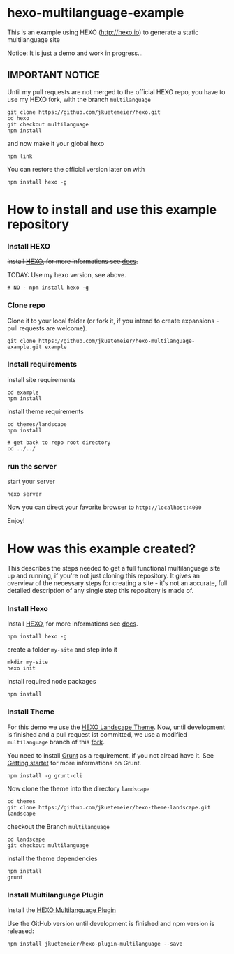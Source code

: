 hexo-multilanguage-example
==========================

This is an example using HEXO (http://hexo.io) to generate a static multilanguage site

Notice: It is just a demo and work in progress...


IMPORTANT NOTICE
----------------

Until my pull requests are not merged to the official HEXO repo, you have to use
my HEXO fork, with the branch `multilanguage`

```
git clone https://github.com/jkuetemeier/hexo.git
cd hexo
git checkout multilanguage
npm install
```
and now make it your global hexo

```
npm link
```

You can restore the official version later on with
```
npm install hexo -g
```

How to install and use this example repository
=============================================

### Install HEXO

~~Install [HEXO](http://hexo.io), for more informations see [docs](http://hexo.io/docs/).~~

TODAY: Use my hexo version, see above.

```
# NO - npm install hexo -g
```

### Clone repo

Clone it to your local folder (or fork it, if you intend to create expansions - pull requests are welcome).

```
git clone https://github.com/jkuetemeier/hexo-multilanguage-example.git example
```

### Install requirements

install site requirements

```
cd example
npm install
```

install theme requirements

```
cd themes/landscape
npm install

# get back to repo root directory
cd ../../
```

### run the server

start your server

```
hexo server
```

Now you can direct your favorite browser to `http://localhost:4000`

Enjoy!

How was this example created?
=============================

This describes the steps needed to get a full functional multilanguage site up and running, if you're not just cloning this repository. It gives an overview of the necessary steps for creating a site - it's not an accurate, full detailed description of any single step this repository is made of.

### Install Hexo

Install [HEXO](http://hexo.io), for more informations see [docs](http://hexo.io/docs/).

```
npm install hexo -g
```

create a folder `my-site` and step into it

```
mkdir my-site
hexo init
```

install required node packages

```
npm install
```

### Install Theme

For this demo we use the [HEXO Landscape Theme](https://github.com/hexojs/hexo-theme-landscape). Now, until development is finished and a pull request ist committed, we use a modified `multilanguage` branch of this [fork](https://github.com/jkuetemeier/hexo-theme-landscape/tree/multilanguage).

You need to install [Grunt](http://gruntjs.com) as a requirement, if you not alread have it. See [Getting startet](http://gruntjs.com/getting-started) for more informations on Grunt.

```
npm install -g grunt-cli
```

Now clone the theme into the directory `landscape`

```
cd themes
git clone https://github.com/jkuetemeier/hexo-theme-landscape.git landscape
```

checkout the Branch `multilanguage`

```
cd landscape
git checkout multilanguage
```

install the theme dependencies

```
npm install
grunt
```

### Install Multilanguage Plugin

Install the [HEXO Multilanguage Plugin](https://github.com/jkuetemeier/hexo-plugin-multilanguage)

Use the GitHub version until development is finished and npm version is released:

```
npm install jkuetemeier/hexo-plugin-multilanguage --save
```




